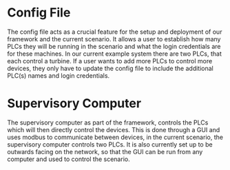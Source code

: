 # Config File

The config file acts as a crucial feature for the setup and deployment of our framework and the current scenario. It allows a user to 
establish how many PLCs they will be running in the scenario and what the login credentials are for these machines. In our current example
system there are two PLCs, that each control a turbine. If a user wants to add more PLCs to control more devices, they only have to update 
the config file to include the additional PLC(s) names and login credentials.


# Supervisory Computer

The supervisory computer as part of the framework, controls the PLCs which will then directly control the devices. This is done through a 
GUI and uses modbus to communicate between devices, in the current scenario, the supervisory computer controls two PLCs. It is also currently set up to be outwards facing on the network, so that the GUI can be run from any computer and used to control the scenario.
